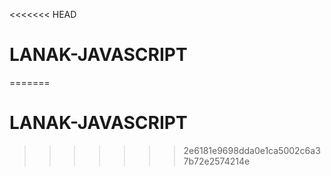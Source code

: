 <<<<<<< HEAD
# LANAK-JAVASCRIPT
=======
# LANAK-JAVASCRIPT
>>>>>>> 2e6181e9698dda0e1ca5002c6a37b72e2574214e
